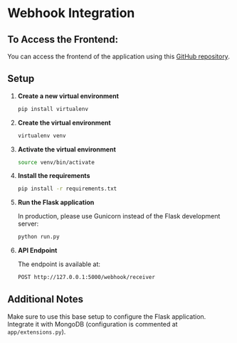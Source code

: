 # Webhook Integration

## To Access the Frontend:
You can access the frontend of the application using this [GitHub repository](https://github.com/Nawaz027/webhook-frontend).

## Setup

1. **Create a new virtual environment**

    ```bash
    pip install virtualenv
    ```

2. **Create the virtual environment**

    ```bash
    virtualenv venv
    ```

3. **Activate the virtual environment**

    ```bash
    source venv/bin/activate
    ```

4. **Install the requirements**

    ```bash
    pip install -r requirements.txt
    ```

5. **Run the Flask application**

    In production, please use Gunicorn instead of the Flask development server:

    ```bash
    python run.py
    ```

6. **API Endpoint**

    The endpoint is available at:

    ```bash
    POST http://127.0.0.1:5000/webhook/receiver
    ```

## Additional Notes

Make sure to use this base setup to configure the Flask application. Integrate it with MongoDB (configuration is commented at `app/extensions.py`).
